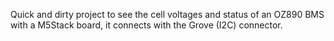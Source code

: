 Quick and dirty project to see the cell voltages and status of an OZ890 BMS with a M5Stack board, it connects with the Grove (I2C) connector.
